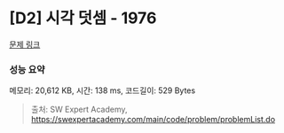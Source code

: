 # [D2] 시각 덧셈 - 1976 

[문제 링크](https://swexpertacademy.com/main/code/problem/problemDetail.do?contestProbId=AV5PttaaAZIDFAUq) 

### 성능 요약

메모리: 20,612 KB, 시간: 138 ms, 코드길이: 529 Bytes



> 출처: SW Expert Academy, https://swexpertacademy.com/main/code/problem/problemList.do
